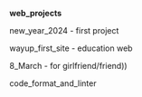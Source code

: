 **web_projects**

new_year_2024 - first project

wayup_first_site - education web

8_March - for girlfriend/friend))

code_format_and_linter

